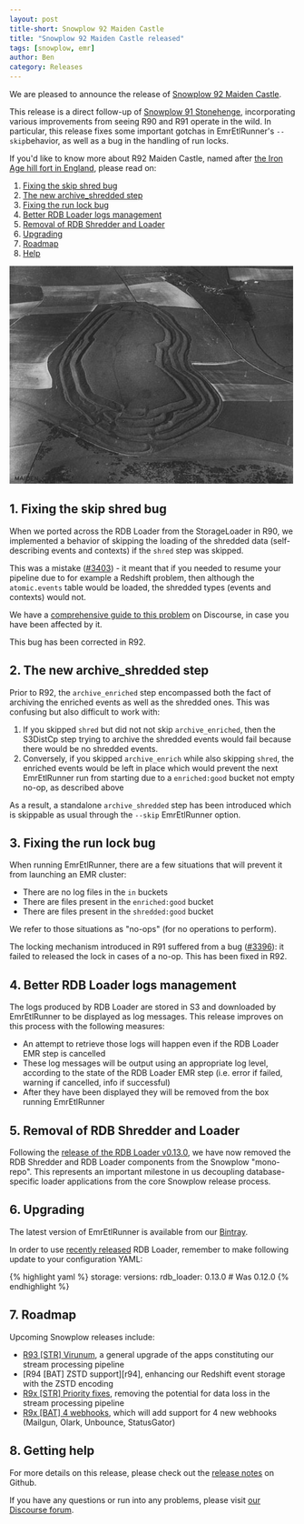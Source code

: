 ```yaml
---
layout: post
title-short: Snowplow 92 Maiden Castle
title: "Snowplow 92 Maiden Castle released"
tags: [snowplow, emr]
author: Ben
category: Releases
---
```


We are pleased to announce the release of [Snowplow 92 Maiden Castle][snowplow-release].

This release is a direct follow-up of [Snowplow 91 Stonehenge][stonehenge], incorporating various improvements from seeing R90 and R91 operate in the wild. In particular, this release fixes some important gotchas in EmrEtlRunner's `--skip`behavior, as well as a bug in the handling of run locks.

If you'd like to know more about R92 Maiden Castle, named after [the Iron Age hill fort in England][maiden-castle], please read on:

1. [Fixing the skip shred bug](/blog/2017/09/11/snowplow-r92-maiden-castle-released-improving-emretlrunner#shredded-data)
2. [The new archive_shredded step](/blog/2017/09/11/snowplow-r92-maiden-castle-released-improving-emretlrunner#archive-shredded)
3. [Fixing the run lock bug](/blog/2017/09/11/snowplow-r92-maiden-castle-released-improving-emretlrunner#lock)
4. [Better RDB Loader logs management](/blog/2017/09/11/snowplow-r92-maiden-castle-released-improving-emretlrunner#rdb-logs)
5. [Removal of RDB Shredder and Loader](/blog/2017/09/11/snowplow-r92-maiden-castle-released-improving-emretlrunner#move-rdb)
6. [Upgrading](/blog/2017/09/11/snowplow-r92-maiden-castle-released-improving-emretlrunner#upgrading)
7. [Roadmap](/blog/2017/09/11/snowplow-r92-maiden-castle-released-improving-emretlrunner#roadmap)
8. [Help](/blog/2017/09/11/snowplow-r92-maiden-castle-released-improving-emretlrunner#help)

![maiden-castle][maiden-castle-img]

<!--more-->

<h2 id="shredded-data">1. Fixing the skip shred bug</h2>

When we ported across the RDB Loader from the StorageLoader in R90, we implemented a behavior of skipping the loading
of the shredded data (self-describing events and contexts) if the `shred` step was skipped.

This was a mistake ([#3403][issue-3403]) - it meant that if you needed to resume your pipeline due to for example a Redshift problem, then although the `atomic.events` table would be loaded, the shredded types (events and contexts) would not.

We have a [comprehensive guide to this problem][skip-shred-thread] on Discourse, in case you have been affected by it.

This bug has been corrected in R92.

<h2 id="archive-shredded">2. The new archive_shredded step</h2>

Prior to R92, the `archive_enriched` step encompassed both the fact of archiving the enriched events
as well as the shredded ones. This was confusing but also difficult to work with:

1. If you skipped `shred` but did not not skip `archive_enriched`, then the S3DistCp step trying to archive the shredded events would fail because there would be no shredded events.
2. Conversely, if you skipped `archive_enrich` while also skipping `shred`, the enriched events
would be left in place which would prevent the next EmrEtlRunner run from starting due to a
`enriched:good` bucket not empty no-op, as described above

As a result, a standalone `archive_shredded` step has been introduced which is skippable as usual through
the `--skip` EmrEtlRunner option.

<h2 id="lock">3. Fixing the run lock bug</h2>

When running EmrEtlRunner, there are a few situations that will prevent it from launching an EMR
cluster:

* There are no log files in the `in` buckets
* There are files present in the `enriched:good` bucket
* There are files present in the `shredded:good` bucket

We refer to those situations as "no-ops" (for no operations to perform).

The locking mechanism introduced in R91 suffered from a bug ([#3396][issue-3396]): it failed to released the lock
in cases of a no-op. This has been fixed in R92.

<h2 id="rdb-logs">4. Better RDB Loader logs management</h2>

The logs produced by RDB Loader are stored in S3 and downloaded by EmrEtlRunner to be displayed as
log messages. This release improves on this process with the following measures:

* An attempt to retrieve those logs will happen even if the RDB Loader EMR step is cancelled
* These log messages will be output using an appropriate log level, according to the state of the RDB Loader EMR
step (i.e. error if failed, warning if cancelled, info if successful)
* After they have been displayed they will be removed from the box running EmrEtlRunner

<h2 id="move-rdb">5. Removal of RDB Shredder and Loader</h2>

Following the [release of the RDB Loader v0.13.0][rdb-loader-013], we have now removed the RDB Shredder and RDB Loader components from the Snowplow "mono-repo". This represents an important milestone in us decoupling database-specific loader applications from the core Snowplow release process.

<h2 id="upgrading">6. Upgrading</h2>

The latest version of EmrEtlRunner is available from our [Bintray][app-dl].

In order to use [recently released][rdb-loader-013] RDB Loader, remember to make following update to your configuration YAML:

{% highlight yaml %}
storage:
  versions:
    rdb_loader: 0.13.0        # Was 0.12.0
{% endhighlight %}

<h2 id="roadmap">7. Roadmap</h2>

Upcoming Snowplow releases include:

* [R93 [STR] Virunum][r93], a general upgrade of the apps constituting our stream processing pipeline
* [R94 [BAT] ZSTD support][r94], enhancing our Redshift event storage with the ZSTD encoding
* [R9x [STR] Priority fixes][r9x-str-quality], removing the potential for data loss in the stream processing pipeline
* [R9x [BAT] 4 webhooks][r9x-webhooks], which will add support for 4 new webhooks (Mailgun, Olark, Unbounce, StatusGator)

<h2 id="help">8. Getting help</h2>

For more details on this release, please check out the [release notes][snowplow-release] on Github.

If you have any questions or run into any problems, please visit [our Discourse forum][discourse].

[snowplow-release]: https://github.com/snowplow/snowplow/releases/r92-maiden-castle

[maiden-castle]: https://en.wikipedia.org/wiki/Maiden_Castle,_Dorset
[maiden-castle-img]: /assets/img/blog/2017/09/maiden_castle.jpg

[stonehenge]: /blog/2017/08/17/snowplow-r91-stonehenge-released-with-important-bug-fix
[lascaux]: /blog/2017/07/26/snowplow-r90-lascaux-released-moving-database-loading-into-emr
[rdb-loader-013]: /blog/2017/09/06/rdb-loader-0.13.0-released

[discourse]: http://discourse.snowplowanalytics.com/

[app-dl]: http://dl.bintray.com/snowplow/snowplow-generic/snowplow_emr_r92_maiden_castle.zip

[skip-shred-thread]: https://discourse.snowplowanalytics.com/t/important-alert-r90-r91-bug-may-result-in-shredded-types-not-loading-into-redshift-after-recovery/1422
[issue-3403]: https://github.com/snowplow/snowplow/issues/3403
[issue-3396]: https://github.com/snowplow/snowplow/issues/3396

[r93]: https://github.com/snowplow/snowplow/milestone/135
[r9x-webhooks]: https://github.com/snowplow/snowplow/milestone/129
[r9x-bat-quality]: https://github.com/snowplow/snowplow/milestone/145
[r9x-str-quality]: https://github.com/snowplow/snowplow/milestone/144
